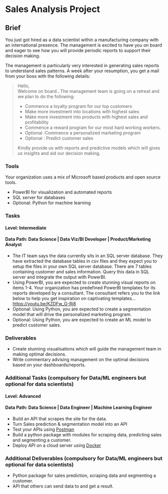 # Sales Analysis Project

## Brief
You just got hired as a data scientist within a manufacturing company with an international presence.
The management is excited to have you on board and eager to see how you will provide periodic reports to support their decision making.

The management is particularly very interested in generating sales reports to understand sales patterns. A week after your resumption, you get a mail from your boss with the following details:

> Hello,
> <br>
> Welcome on board...The management team is going on a retreat and we plan to do the following:
>
> - Commence a loyalty program for our top customers
> - Make more investment into locations with highest sales
> - Make more investment into products with highest sales and profitability 
> - Commence a reward program for our most hard working workers.
> - Optional :Commence a personalized marketing program
> - Optional : Predict customer sales
> 
> Kindly provide us with reports and predictive models which will gives us insights and aid our decision making. 


### Tools
Your organization uses a mix of Microsoft based products and open source tools.
- PowerBI for visualization and automated reports
- SQL server for databases
- Optional: Python for machine learning 

### Tasks
#### Level: Intermediate
#### Data Path: Data Science | Data Viz/BI Developer | Product/Marketing Analyst

- The IT team says the data currently sits in an SQL server database. They have extracted the database tables in csv files and they expect you to setup the files in your own SQL server database. There are 7 tables containing customer and sales information. Query this data in SQL server and integrate the output with PowerBI. 
- Using PowerBI, you are expected to create stunning visual reports on items 1-4. Your organization has predefined PowerBI templates for its reports developed by a consultant. The consultant refers you to the link below to help you get inspiration on captivating templates... https://youtu.be/KZDFw_G-Rj8
- Optional: Using Python, you are expected to create a segmentation model that will drive the personalized marketing program.
- Optional: Using Python, you are expected to create an ML model to predict customer sales.

### Deliverables
- Create stunning visualisations which will guide the management team in making optimal decisions.
- Write commentary advising management on the optimal decisions based on your dashboards/reports.

### Additional Tasks (compulsory for Data/ML engineers but optional for data scientists)
#### Level: Advanced 
#### Data Path: Data Science | Data Engineer | Machine Learning Engineer
- Build an API that scrapes the site for the data.
- Turn Sales prediction & segmentation model into an API
- Test your APIs using [Postman](https://www.postman.com/)
- Build a python package with modules for scraping data, predicting sales and segmenting a customer.
- Deploy API on a cloud server using [Docker](https://www.docker.com/)


### Additional Deliverables (compulsory for Data/ML engineers but optional for data scientists)
- Python package for sales prediction, scraping data and segmenting a customer.
- API that others can send data to and get a result.




